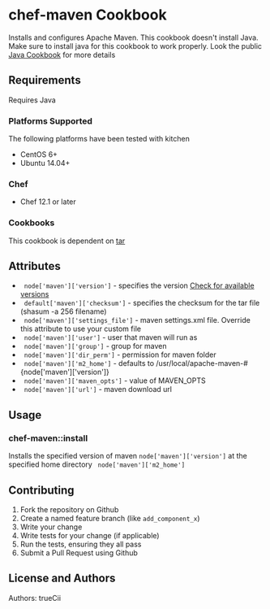# chef-maven Cookbook

Installs and configures Apache Maven. This cookbook doesn't install Java. Make sure to install java for this cookbook to work properly. Look the public [Java Cookbook](https://supermarket.chef.io/cookbooks/java) for more details

## Requirements

Requires Java

### Platforms Supported

The following platforms have been tested with kitchen

- CentOS 6+
- Ubuntu 14.04+

### Chef

- Chef 12.1 or later

### Cookbooks

This cookbook is dependent on [tar](https://supermarket.chef.io/cookbooks/tar)

## Attributes

- ` node['maven']['version']` - specifies the version [Check for available versions](https://maven.apache.org/download.cgi)
- ` default['maven']['checksum']` - specifies the checksum for the tar file (shasum -a 256 filename)
- ` node['maven']['settings_file']` - maven settings.xml file. Override this attribute to use your custom file
- ` node['maven']['user']` - user that maven will run as
- ` node['maven']['group']` - group for maven
- ` node['maven']['dir_perm']` - permission for maven folder
- ` node['maven']['m2_home']` - defaults to /usr/local/apache-maven-#{node['maven']['version']}
- ` node['maven']['maven_opts']` - value of MAVEN_OPTS
- ` node['maven']['url']` - maven download url

## Usage

### chef-maven::install

Installs the specified version of maven `node['maven']['version']` at the specified home directory ` node['maven']['m2_home']`

## Contributing

1. Fork the repository on Github
2. Create a named feature branch (like `add_component_x`)
3. Write your change
4. Write tests for your change (if applicable)
5. Run the tests, ensuring they all pass
6. Submit a Pull Request using Github

## License and Authors

Authors: trueCii

